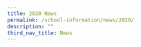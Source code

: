 ```yaml
---
title: 2020 News
permalink: /school-information/news/2020/
description: ""
third_nav_title: News
---
```

